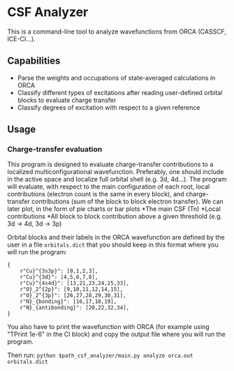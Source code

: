 # CSF Analyzer

This is a command-line tool to analyze wavefunctions from ORCA (CASSCF, ICE-CI...).

## Capabilities

* Parse the weights and occupations of state-averaged calculations in ORCA
* Classify different types of excitations after reading user-defined orbital blocks to evaluate charge transfer
* Classify degrees of excitation with respect to a given reference

## Usage

### Charge-transfer evaluation
This program is designed to evaluate charge-transfer contributions to a localized multiconfigurational wavefunction. Preferably, one should include in the active space and localize full orbital shell (e.g. 3d, 4d...). The program will evaluate, with respect to the main configuration of each root, local contributions (electron count is the same in every block), and charge-transfer contributions (sum of the block to block electron transfer). We can later plot, in the form of pie charts or bar plots 
*The main CSF (Tn)
*Local contributions
*All block to block contribution above a given threshold (e.g. 3d -> 4d, 3d -> 3p)

Orbital blocks and their labels in the ORCA wavefunction are defined by the user in a file ```orbitals.dict``` that you should keep in this format where you will run the program:

```
{
    r"Cu}^{3s3p}": [0,1,2,3], 
    r"Cu}^{3d}": [4,5,6,7,8],
    r"Cu}^{4s4d}": [13,21,23,24,25,33],
    r"O}_2^{2p}": [9,10,11,12,14,15],
    r"O}_2^{3p}": [26,27,28,29,30,31],
    r"N}_{bonding}": [16,17,18,19],
    r"N}_{antibonding}": [20,22,32,34],
}
```
You also have to print the wavefunction with ORCA (for example using "TPrint 1e-6" in the CI block) and copy the output file where you will run the program.

Then run:
```python $path_csf_analyzer/main.py analyze orca.out orbitals.dict```
